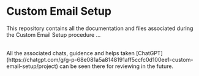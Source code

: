 # Custom Email Setup
This repository contains all the documentation and files associated during the Custom Email Setup procedure ...

<br>
All the associated chats, guidence and helps taken [ChatGPT](https://chatgpt.com/g/g-p-68e081a5a8148191aff5ccfc0d100ee1-custom-email-setup/project) can be seen there for reviewing in the future.


